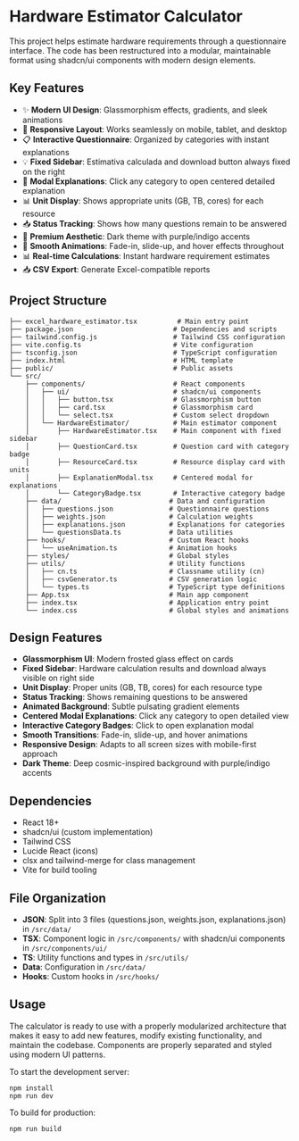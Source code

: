 # Hardware Estimator Calculator

This project helps estimate hardware requirements through a questionnaire interface. The code has been restructured into a modular, maintainable format using shadcn/ui components with modern design elements.

## Key Features

- ✨ **Modern UI Design**: Glassmorphism effects, gradients, and sleek animations
- 📱 **Responsive Layout**: Works seamlessly on mobile, tablet, and desktop
- 📋 **Interactive Questionnaire**: Organized by categories with instant explanations
- 💡 **Fixed Sidebar**: Estimativa calculada and download button always fixed on the right
- 📄 **Modal Explanations**: Click any category to open centered detailed explanation
- 📊 **Unit Display**: Shows appropriate units (GB, TB, cores) for each resource
- 📥 **Status Tracking**: Shows how many questions remain to be answered
- 🎨 **Premium Aesthetic**: Dark theme with purple/indigo accents
- 🔄 **Smooth Animations**: Fade-in, slide-up, and hover effects throughout
- 📊 **Real-time Calculations**: Instant hardware requirement estimates
- 📥 **CSV Export**: Generate Excel-compatible reports

## Project Structure

```
├── excel_hardware_estimator.tsx          # Main entry point
├── package.json                         # Dependencies and scripts
├── tailwind.config.js                   # Tailwind CSS configuration
├── vite.config.ts                       # Vite configuration
├── tsconfig.json                        # TypeScript configuration
├── index.html                           # HTML template
├── public/                              # Public assets
└── src/
    ├── components/                      # React components
    │   ├── ui/                          # shadcn/ui components
    │   │   ├── button.tsx               # Glassmorphism button
    │   │   ├── card.tsx                 # Glassmorphism card
    │   │   └── select.tsx               # Custom select dropdown
    │   └── HardwareEstimator/           # Main estimator component
    │       ├── HardwareEstimator.tsx    # Main component with fixed sidebar
    │       ├── QuestionCard.tsx         # Question card with category badge
    │       ├── ResourceCard.tsx         # Resource display card with units
    │       ├── ExplanationModal.tsx     # Centered modal for explanations
    │       └── CategoryBadge.tsx        # Interactive category badge
    ├── data/                           # Data and configuration
    │   ├── questions.json              # Questionnaire questions
    │   ├── weights.json                # Calculation weights
    │   ├── explanations.json           # Explanations for categories
    │   └── questionsData.ts            # Data utilities
    ├── hooks/                          # Custom React hooks
    │   └── useAnimation.ts             # Animation hooks
    ├── styles/                         # Global styles
    ├── utils/                          # Utility functions
    │   ├── cn.ts                       # Classname utility (cn)
    │   ├── csvGenerator.ts             # CSV generation logic
    │   └── types.ts                    # TypeScript type definitions
    ├── App.tsx                         # Main app component
    ├── index.tsx                       # Application entry point
    └── index.css                       # Global styles and animations
```

## Design Features

- **Glassmorphism UI**: Modern frosted glass effect on cards
- **Fixed Sidebar**: Hardware calculation results and download always visible on right side
- **Unit Display**: Proper units (GB, TB, cores) for each resource type
- **Status Tracking**: Shows remaining questions to be answered
- **Animated Background**: Subtle pulsating gradient elements
- **Centered Modal Explanations**: Click any category to open detailed view
- **Interactive Category Badges**: Click to open explanation modal
- **Smooth Transitions**: Fade-in, slide-up, and hover animations
- **Responsive Design**: Adapts to all screen sizes with mobile-first approach
- **Dark Theme**: Deep cosmic-inspired background with purple/indigo accents

## Dependencies

- React 18+
- shadcn/ui (custom implementation)
- Tailwind CSS
- Lucide React (icons)
- clsx and tailwind-merge for class management
- Vite for build tooling

## File Organization

- **JSON**: Split into 3 files (questions.json, weights.json, explanations.json) in `/src/data/`
- **TSX**: Component logic in `/src/components/` with shadcn/ui components in `/src/components/ui/`
- **TS**: Utility functions and types in `/src/utils/`
- **Data**: Configuration in `/src/data/`
- **Hooks**: Custom hooks in `/src/hooks/`

## Usage

The calculator is ready to use with a properly modularized architecture that makes it easy to add new features, modify existing functionality, and maintain the codebase. Components are properly separated and styled using modern UI patterns.

To start the development server:
```
npm install
npm run dev
```

To build for production:
```
npm run build
```
